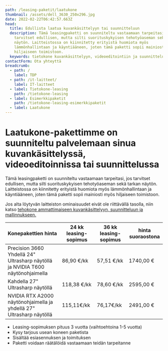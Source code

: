 ```yaml
---
path: /leasing-paketit/laatukone
thumbnail: /assets/dell_3630_250x296.jpg
date: 2022-02-22T06:42:57.663Z
head:
  title: Edullista laatua kuvankäsittelyyn tai suunnitteluun
  description: Tämä leasingpaketti on suunniteltu vastaamaan tarpeitasi, jos
    tarvitset edullisen, mutta silti suorituskykyisen tehotyöaseman sekä tarkan
    näytön. Laitteistossa on kiinnitetty erityistä huomiota myös
    lämmönhallintaan ja käyntiääneen, joten tämä paketti sopii mainiosti myös
    hiljaiseen toimistoon.
  keywords: tietokone kuvankäsittelyyn, videoeditointiin ja suunnitteluun
contactForm: Ota yhteyttä
breadcrumb:
  - path: /
    label: TDP
  - path: /it-laitteet/
    label: IT-laitteet
  - label: Tietokone-leasing
    path: /tietokone-leasing
  - label: Esimerkkipaketit
    path: /tietokone-leasing-esimerkkipaketit
  - label: Laatukone
---
```

# Laatukone-pakettimme on suunniteltu palvelemaan sinua kuvankäsittelyssä, videoeditoinnissa tai suunnittelussa

Tämä leasingpaketti on suunniteltu vastaamaan tarpeitasi, jos tarvitset edullisen, mutta silti suorituskykyisen tehotyöaseman sekä tarkan näytön. Laitteistossa on kiinnitetty erityistä huomiota myös lämmönhallintaan ja käyntiääneen, joten tämä paketti sopii mainiosti myös hiljaiseen toimistoon.

Jos alta löytyvän laitteiston ominaisuudet eivät ole riittävällä tasolla, niin katso <a href="leasing-paketit/tehokone">tehokone ammattimaiseen kuvankäsittelyyn, suunnitteluun ja mallinnukseen.</a>

| Konepakettien hinta                                                            | 24 kk leasing-sopimus | 36 kk leasing-sopimus | hinta suoraostona |
| ------------------------------------------------------------------------------ | --------------------- | --------------------- | ----------------- |
| Precision 3660 Yhdellä 24" Ultrasharp näytöllä ja NVIDIA T600 näytönohjaimella | 86,90 €/kk            | 57,51 €/kk            | 1740,00 €         |
| Kahdella 27" Ultrasharp näytöllä                                               | 118,38 €/kk           | 78,60 €/kk            | 2595,00 €         |
| NVIDIA RTX A2000 näytönohjaimella ja yhdellä 27" Ultrasharp näytöllä           | 115,11€/kk            | 76,17€/kk             | 2491,00 €         |

* Leasing-sopimuksen pituus 3 vuotta (vaihtoehtoina 1-5 vuotta)
* Kysy tarjous usean koneen paketista
* Sisältää esiasennuksen ja toimituksen
* Paketti voidaan räätälöidä vastaamaan teidän tarpeitanne

<Cards cardsPerRow="2" cards='[{"bgColor":"lightest","title":"Dell Precision 3660","linkBgColor":"darkest","image":"/assets/dell_pmini_3650_2.jpg","content":"Tehokkaalla suorittimella ja erinomaisella grafiikkateholla varustettu pitkän elinkaaren kone kuvankäsittelyyn, suunnitteluun ja muotoiluun.\n\nErittäin hiljainen ja helposti laajennettavissa usean näytön kokoonpanoihin.\n\n* Intel Core i7 12-ydinprosessori\n* Windows 10 tai 11 Professional 64 bit\n* Integoitu Intel UHD 770-näytönohjain\n* NVIDIA T600-näytönohjain. Jopa NVIDIA RTX A6000 optiona\n* 16 Gt muistia, 512GB M.2 NVMe SSD kiintolevy, 5 x USB (2.0, 3.2 Gen 1 ja Gen 2), 4 x USB-C (gen 2, 2x2), 2 x DP\n* Integroitu muistikortinlukija / Optinen asema DVD+/-RW\n* 3 vuoden onsite-huolto ja Tekninen tuki – puhelinneuvonta – 1 vuosi"},{"bgColor":"lightest","title":"Dell 27\" Ultrasharp U2722D QHD/16:9/IPS/HAS/PIVOT/MST","linkBgColor":"darkest","content":"Dell Ultrasharp U2722D vastaa vaativan-käyttäjän tarpeisiin QHD-tarkkuudella ja kattavilla ominaisuuksillaan\n\nLED-taustavalaistussa 27” IPS laajakuvanäytössä on huipputarkka kuva ja alhainen virrankulutus. Monipuolisesti säädettävä PIVOT jalusta ja korkeudensäätö","image":"/assets/dell_dell-u2722d_int_1.jpg"}]' />
